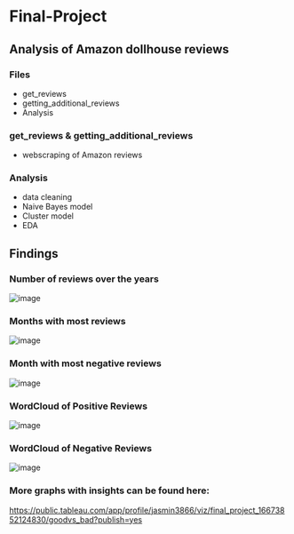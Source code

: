 # Final-Project
## Analysis of Amazon dollhouse reviews

### Files
- get_reviews 
- getting_additional_reviews
- Analysis

### get_reviews & getting_additional_reviews
- webscraping of Amazon reviews

### Analysis
- data cleaning
- Naive Bayes model
- Cluster model
- EDA

## Findings

### Number of reviews over the years
![image](https://user-images.githubusercontent.com/100204304/200168135-5a24a169-0db2-47cf-8a17-d9352d03bd71.png)

### Months with most reviews
![image](https://user-images.githubusercontent.com/100204304/200168149-f0bb1270-3e22-4af2-95a9-71a53804e479.png)

### Month with most negative reviews
![image](https://user-images.githubusercontent.com/100204304/200168161-60141db1-dbc2-4f37-b552-8b98d7b7931c.png)

### WordCloud of Positive Reviews
![image](https://user-images.githubusercontent.com/100204304/200168273-0aafd26a-2d51-4eae-be94-c413c71d5c4a.png)

### WordCloud of Negative Reviews
![image](https://user-images.githubusercontent.com/100204304/200168287-d7078104-2006-4103-b113-e6dbf0e15ac3.png)

### More graphs with insights can be found here:
https://public.tableau.com/app/profile/jasmin3866/viz/final_project_16673852124830/goodvs_bad?publish=yes
